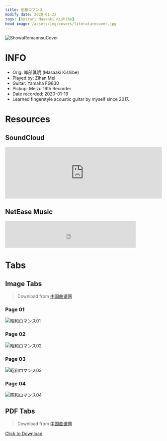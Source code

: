 ```yaml
---
title: 昭和ロマンス
modify date: 2020-01-22
tags: [Guitar, Masaaki Kishibe]
head image: /assets/img/covers/literaturecover.jpg
---
```


![ShowaRomannsuCover](../../assets/img/02literature/00guitar/2020-01-19%E6%98%AD%E5%92%8C%E3%83%AD%E3%83%9E%E3%83%B3%E3%82%B9/%E6%98%AD%E5%92%8C%E3%83%AD%E3%83%9E%E3%83%B3%E3%82%B9cover.jpg)

# INFO
* Orig. 岸部眞明 (Masaaki Kishibe)
* Played by: Zihan Mei
* Guitar: Yamaha FG830
* Pickup: Meizu 16th Recorder
* Date recorded: 2020-01-19
* Learned fingerstyle acoustic guitar by myself since 2017.

# Resources
## SoundCloud
<iframe width="100%" height="166" scrolling="no" frameborder="no" allow="autoplay" src="https://w.soundcloud.com/player/?url=https%3A//api.soundcloud.com/tracks/746912935&color=%23fd746c&auto_play=false&hide_related=false&show_comments=true&show_user=true&show_reposts=false&show_teaser=true"></iframe>

## NetEase Music
<iframe frameborder="no" border="0" marginwidth="0" marginheight="0" width=420 height=86 src="https://music.163.com/outchain/player?type=3&id=2065011836&auto=0&height=66"></iframe>

# Tabs
## Image Tabs
> Download from [中国曲谱网](http://www.qupu123.com/)

### Page 01

![昭和ロマンス01](../../assets/img/02literature/00guitar/2020-01-19%E6%98%AD%E5%92%8C%E3%83%AD%E3%83%9E%E3%83%B3%E3%82%B9/%E6%98%AD%E5%92%8C%E3%83%AD%E3%83%9E%E3%83%B3%E3%82%B91.png)

### Page 02

![昭和ロマンス02](../../assets/img/02literature/00guitar/2020-01-19%E6%98%AD%E5%92%8C%E3%83%AD%E3%83%9E%E3%83%B3%E3%82%B9/%E6%98%AD%E5%92%8C%E3%83%AD%E3%83%9E%E3%83%B3%E3%82%B92.png)

### Page 03

![昭和ロマンス03](../../assets/img/02literature/00guitar/2020-01-19%E6%98%AD%E5%92%8C%E3%83%AD%E3%83%9E%E3%83%B3%E3%82%B9/%E6%98%AD%E5%92%8C%E3%83%AD%E3%83%9E%E3%83%B3%E3%82%B93.png)

### Page 04

![昭和ロマンス04](../../assets/img/02literature/00guitar/2020-01-19%E6%98%AD%E5%92%8C%E3%83%AD%E3%83%9E%E3%83%B3%E3%82%B9/%E6%98%AD%E5%92%8C%E3%83%AD%E3%83%9E%E3%83%B3%E3%82%B94.png)

## PDF Tabs
> Download from [中国曲谱网](http://www.qupu123.com/)

[Click to Download](/assets/img/02literature/00guitar/2020-01-19昭和ロマンス/昭和ロマンス.pdf)
